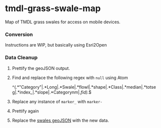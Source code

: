 # tmdl-grass-swale-map
Map of TMDL grass swales for access on mobile devices.

### Conversion

Instructions are WIP, but basically using Esri2Open

### Data Cleanup

1. Prettify the geoJSON output.
2. Find and replace the following regex with `null` using Atom

     ^(.*"Category"|.*Long|.*Swale|.*flowl|.*shape|.*Class|.*median|.*totseg|.*index_|.*slope|.*Categorynm|.*fid).*$

3. Replace any instance of `marker_` with `marker-`
4. Prettify again
5. Replace the [swales geoJSON](data\swales.geojson) with the new data.
